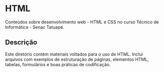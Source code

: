 # HTML

Conteúdos sobre desenvolvimento web - HTML e CSS no curso Técnico de Informática - Senac Tatuapé.

## Descrição

Este diretório contém materiais voltados para o uso de HTML. Inclui arquivos com exemplos de estruturação de páginas, elementos HTML, tabelas, formulários e boas práticas de codificação.
